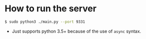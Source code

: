 # How to run the server

```bash
$ sudo python3 ./main.py --port 9331
```

* Just supports python 3.5+ because of the use of `async` syntax.